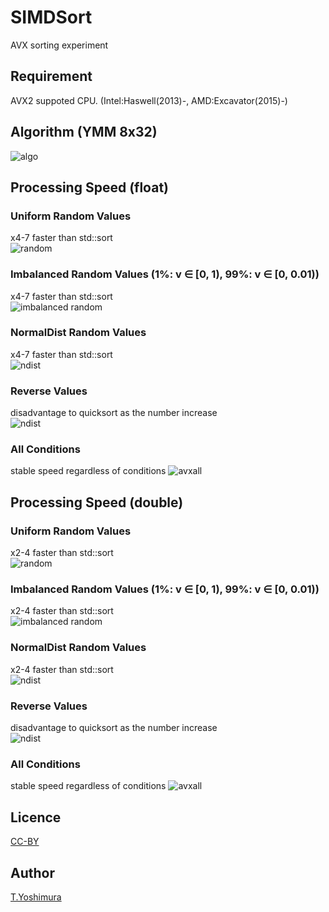 # SIMDSort

AVX sorting experiment

## Requirement
AVX2 suppoted CPU. (Intel:Haswell(2013)-, AMD:Excavator(2015)-)

## Algorithm (YMM 8x32)
![algo](https://github.com/tk-yoshimura/SIMDSort/blob/main/figures/algo.svg)  

## Processing Speed (float)

### Uniform Random Values
x4-7 faster than std::sort  
![random](https://github.com/tk-yoshimura/SIMDSort/blob/main/figures/sort_random_speed_s.svg)  

### Imbalanced Random Values (1%: v &in; [0, 1), 99%: v &in; [0, 0.01))
x4-7 faster than std::sort  
![imbalanced random](https://github.com/tk-yoshimura/SIMDSort/blob/main/figures/sort_inbalance_speed_s.svg)  

### NormalDist Random Values
x4-7 faster than std::sort  
![ndist](https://github.com/tk-yoshimura/SIMDSort/blob/main/figures/sort_ndist_speed_s.svg)  

### Reverse Values
disadvantage to quicksort as the number increase  
![ndist](https://github.com/tk-yoshimura/SIMDSort/blob/main/figures/sort_reverse_speed_s.svg)  

### All Conditions
stable speed regardless of conditions
![avxall](https://github.com/tk-yoshimura/SIMDSort/blob/main/figures/sort_avxall_speed_s.svg)  

## Processing Speed (double)

### Uniform Random Values
x2-4 faster than std::sort  
![random](https://github.com/tk-yoshimura/SIMDSort/blob/main/figures/sort_random_speed_d.svg)  

### Imbalanced Random Values (1%: v &in; [0, 1), 99%: v &in; [0, 0.01))
x2-4 faster than std::sort  
![imbalanced random](https://github.com/tk-yoshimura/SIMDSort/blob/main/figures/sort_inbalance_speed_d.svg)  

### NormalDist Random Values
x2-4 faster than std::sort  
![ndist](https://github.com/tk-yoshimura/SIMDSort/blob/main/figures/sort_ndist_speed_d.svg)  

### Reverse Values
disadvantage to quicksort as the number increase  
![ndist](https://github.com/tk-yoshimura/SIMDSort/blob/main/figures/sort_reverse_speed_d.svg)  

### All Conditions
stable speed regardless of conditions
![avxall](https://github.com/tk-yoshimura/SIMDSort/blob/main/figures/sort_avxall_speed_d.svg)  

## Licence
[CC-BY](https://github.com/tk-yoshimura/SIMDSort/blob/main/LICENSE)

## Author

[T.Yoshimura](https://github.com/tk-yoshimura)
